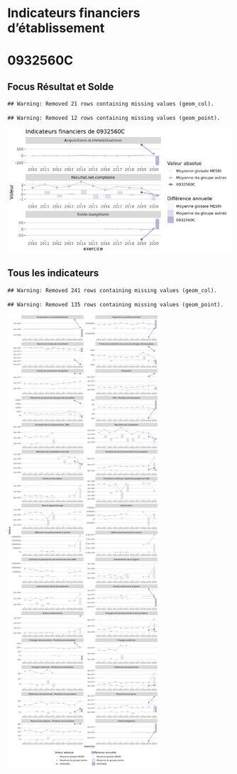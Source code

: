 Indicateurs financiers d’établissement
================

# 0932560C

## Focus Résultat et Solde

    ## Warning: Removed 21 rows containing missing values (geom_col).

    ## Warning: Removed 12 rows containing missing values (geom_point).

![](0932560c_files/figure-gfm/etab.focus-1.png)<!-- -->

## Tous les indicateurs

    ## Warning: Removed 241 rows containing missing values (geom_col).

    ## Warning: Removed 135 rows containing missing values (geom_point).

![](0932560c_files/figure-gfm/etab-1.png)<!-- -->
